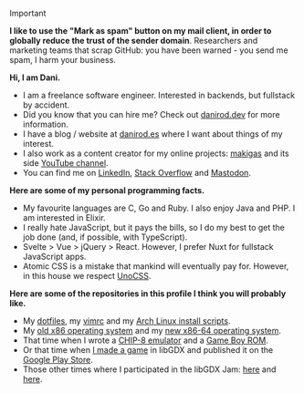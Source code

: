 > [!IMPORTANT]
> **I like to use the "Mark as spam" button on my mail client, in order to globally reduce the trust of the sender domain**. Researchers and marketing teams that scrap GitHub: you have been warned - you send me spam, I harm your business.

**Hi, I am Dani.**
* I am a freelance software engineer. Interested in backends, but fullstack by accident.
* Did you know that you can hire me? Check out [danirod.dev][ddev] for more information.
* I have a blog / website at [danirod.es][danirod] where I want about things of my interest.
* I also work as a content creator for my online projects: [makigas][makigas] and its side [YouTube channel][makigasyt].
* You can find me on [LinkedIn][linkedin], [Stack Overflow][stackoverflow] and [Mastodon][mastodon].

**Here are some of my personal programming facts.**
* My favourite languages are C, Go and Ruby. I also enjoy Java and PHP. I am interested in Elixir.
* I really hate JavaScript, but it pays the bills, so I do my best to get the job done (and, if possible, with TypeScript).
* Svelte > Vue > jQuery > React. However, I prefer Nuxt for fullstack JavaScript apps.
* Atomic CSS is a mistake that mankind will eventually pay for. However, in this house we respect [UnoCSS].

**Here are some of the repositories in this profile I think you will probably like.**
* My [dotfiles][dotfiles], my [vimrc][vimrc] and my [Arch Linux install scripts][archinstall].
* My [old x86 operating system][nativeos] and my [new x86-64 operating system][nuts].
* That time when I wrote a [CHIP-8 emulator][chip8] and a [Game Boy ROM][minesweeper].
* Or that time when [I made a game][rectball] in libGDX and published it on the [Google Play Store][rbplay].
* Those other times where I participated in the libGDX Jam: [here][signal] and [here][axolotl].

[archinstall]: https://github.com/danirod/arch-install
[axolotl]: https://github.com/danirod/meandmyaxolotl
[chip8]: https://github.com/danirod/chip8
[danirod]: https://danirod.es
[ddev]: https://danirod.dev
[dotfiles]: https://github.com/danirod/dotfiles
[linkedin]: https://linkedin.com/in/danirod
[makigas]: https://www.makigas.es
[makigasyt]: https://youtube.com/@makigas
[mastodon]: https://fosstodon.org/@danirod
[minesweeper]: https://github.com/danirod-live/minesweeper-gb
[nativeos]: https://github.com/danirod/nativeos
[nuts]: https://github.com/danirod/nuts
[rectball]: https://github.com/danirod/rectball
[rbplay]: https://play.google.com/store/apps/details?id=es.danirod.rectball.android
[signal]: https://github.com/danirod/thesignal
[stackoverflow]: https://stackoverflow.com/users/2033517/danirod
[unocss]: http://unocss.dev/
[vimrc]: https://github.com/danirod/vimrc
